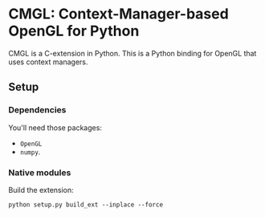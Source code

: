 # CMGL: Context-Manager-based OpenGL for Python



CMGL is a C-extension in Python. This is a Python binding for OpenGL that uses
context managers.


## Setup

### Dependencies

You'll need those packages:

* `OpenGL`
* `numpy`.


### Native modules

Build the extension:

    python setup.py build_ext --inplace --force
